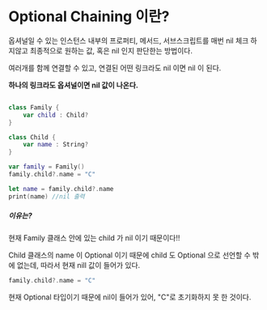 # Optional Chaining 이란?

옵셔널일 수 있는 인스턴스 내부의 프로퍼티, 메서드, 서브스크립트를 매번 nil 체크 하지않고 최종적으로 원하는 값, 혹은 nil 인지 판단한는 방법이다.

여러개를 함께 연결할 수 있고, 연결된 어떤 링크라도 nil 이면 nil 이 된다.

<b>하나의 링크라도 옵셔널이면 nil 값이 나온다.</b>

```swift

class Family {
    var child : Child?
}

class Child {
    var name : String?
}

var family = Family()
family.child?.name = "C"

let name = family.child?.name
print(name) //nil 출력
```

##### 이유는?

현재 Family 클래스 안에 있는 child 가 nil 이기 때문이다!!

Child 클래스의 name 이 Optional 이기 때문에 child 도 Optional 으로 선언할 수 밖에 없는데, 따라서 현재 nill 값이 들어가 있다.

```swift
family.child?.name = "C"
```
현재 Optional 타입이기 때문에 nil이 들어가 있어, "C"로 초기화하지 못 한 것이다.